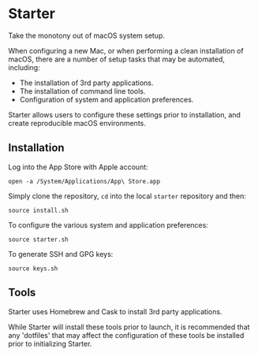 # Starter

Take the monotony out of macOS system setup.

When configuring a new Mac, or when performing a clean installation of macOS, there are a number of setup tasks that may be automated, including:

- The installation of 3rd party applications.
- The installation of command line tools.
- Configuration of system and application preferences.

Starter allows users to configure these settings prior to installation, and create reproducible macOS environments.

## Installation

Log into the App Store with Apple account:

    open -a /System/Applications/App\ Store.app

Simply clone the repository, `cd` into the local `starter` repository and then:

    source install.sh

To configure the various system and application preferences:

    source starter.sh

To generate SSH and GPG keys:

    source keys.sh

## Tools

Starter uses Homebrew and Cask to install 3rd party applications.

While Starter will install these tools prior to launch, it is recommended that any 'dotfiles' that may affect the configuration of these tools be installed prior to initializing Starter.
